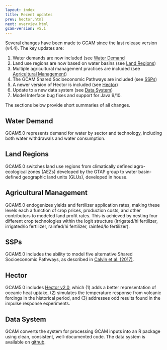 ```yaml
---
layout: index
title: Recent updates
prev: hector.html
next: overview.html
gcam-version: v5.1 
---
```


Several changes have been made to GCAM since the last release version (v4.4). The key updates are:
1. Water demands are now included (see [Water Demand](#water-demand)
2. Land use regions are now based on water basins (see [Land Regions](#land-regions))
3. Multiple agricultural management practices are included (see [Agricultural Management](#agricultural-management))
4. The GCAM Shared Socioeconomic Pathways are included (see [SSPs](#ssps))
5. A newer version of Hector is included (see [Hector](#hector))
6. Update to a new data system (see [Data System](#data-system))
7. Model Interface bug fixes and support for Java 9/10.

The sections below provide short summaries of all changes.

## Water Demand
GCAM5.0 represents demand for water by sector and technology, including both water withdrawals and water consumption.

## Land Regions
GCAM5.0 switches land use regions from climatically defined agro-ecological zones (AEZs) developed by the GTAP group to water basin-defined geographic land units (GLUs), developed in house. 

## Agricultural Management
GCAM5.0 endogenizes yields and fertilizer application rates, making these levels each a function of crop prices, production costs, and other contributors to modeled land profit rates. This is achieved by nesting four different crop technologies within the logit structure (irrigated/hi fertilizer, irrigated/lo fertilizer, rainfed/hi fertilizer, rainfed/lo fertilizer).

## SSPs
GCAM5.0 includes the ability to model five alternative Shared Socioeconomic Pathways, as described in [Calvin et al. (2017)](https://www.sciencedirect.com/science/article/pii/S095937801630084X).

## Hector
GCAM5.0 includes [Hector v2.0](https://github.com/JGCRI/hector), which (1) adds a better representation of oceanic heat uptake, (2) simulates the temperature response from volcanic forcings in the historical period, and (3) addresses odd results found in the impulse response experiments.

## Data System
GCAM converts the system for processing GCAM inputs into an R package using clean, consistent, well-documented code. The data system is available on [github](https://github.com/JGCRI/gcamdata).

